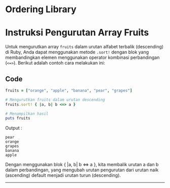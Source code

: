 # Ordering Library

# Instruksi Pengurutan Array Fruits

Untuk mengurutkan array `fruits` dalam urutan alfabet terbalik (descending) di Ruby, Anda dapat menggunakan metode `.sort!` dengan blok yang membandingkan elemen menggunakan operator kombinasi perbandingan (`<=>`). Berikut adalah contoh cara melakukan ini:

## Code

```ruby
fruits = ["orange", "apple", "banana", "pear", "grapes"]

# Mengurutkan fruits dalam urutan descending
fruits.sort! { |a, b| b <=> a }

# Menampilkan hasil
puts fruits
```

Output :

```console
pear
orange
grapes
banana
apple
```

Dengan menggunakan blok { |a, b| b <=> a }, kita membalik urutan a dan b dalam perbandingan, yang mengubah urutan pengurutan dari urutan naik (ascending) default menjadi urutan turun (descending).

_____________________________________________________________
